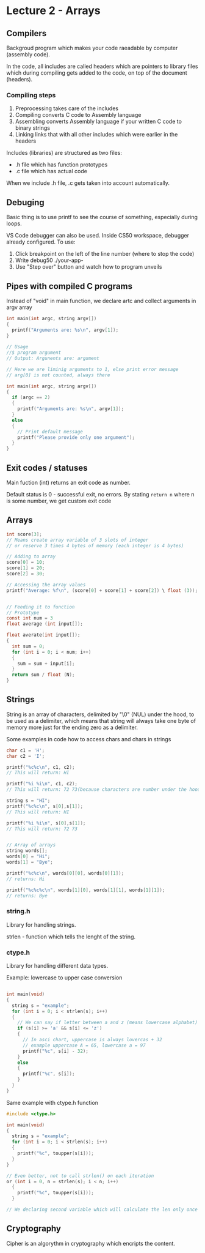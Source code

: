 # Lecture 2 - Arrays

## Compilers

Backgroud program which makes your code raeadable by computer (assembly code).

In the code, all includes are called headers which are pointers to library files which during compiling gets added to the code, on top of the document (headers).

### Compiling steps

1. Preprocessing takes care of the includes
2. Compiling converts C code to Assembly language
3. Assembling converts Assembly language if your written C code to binary strings
4. Linking links that with all other includes which were earlier in the headers

Includes (libraries) are structured as two files:
- .h file which has function prototypes
- .c file which has actual code

When we include .h file, .c gets taken into account automatically.

## Debuging

Basic thing is to use printf to see the course of something, especially during loops.

VS Code debugger can also be used.
Inside CS50 workspace, debugger already configured. To use:
1. Click breakpoint on the left of the line number (where to stop the code)
2. Write debug50 ./your-app-
3. Use "Step over" button and watch how to program unveils

## Pipes with compiled C programs

Instead of "void" in main function, we declare artc and collect arguments in argv array
```c
int main(int argc, string argv[])
{
  printf("Arguments are: %s\n", argv[1]);
}
 
// Usage
//$ program argument
// Output: Argunents are: argument
```

```c
// Here we are liminig arguments to 1, else print error message
// arg[0] is not counted, always there

int main(int argc, string argv[])
{
  if (argc == 2)
  {
    printf("Arguments are: %s\n", argv[1]);
  }
  else
  {
    // Print default message
    printf("Please provide only one argument");
  }
}

```

## Exit codes / statuses
Main fuction (int) returns an exit code as number.

Default status is 0 - successful exit, no errors.
By stating `return n` where n is some number, we get custom exit code


## Arrays

```c
int score[3];
// Means create array variable of 3 slots of integer
// or reserve 3 times 4 bytes of memory (each integer is 4 bytes)

// Adding to array
score[0] = 10;
score[1] = 20;
score[2] = 30;

// Accessing the array values
printf("Average: %f\n", (score[0] + score[1] + score[2]) \ float (3));


// Feeding it to function
// Prototype
const int num = 3
float average (int input[]);

float averate(int input[]);
{
  int sum = 0;
  for (int i = 0; i < num; i++)
  {
    sum = sum + input[i];
  }
  return sum / float (N);
}
```

## Strings

String is an array of characters, delimited by "\0" (NUL) under the hood, to be used as a delimiter, which means that string will always take one byte of memory more just for the ending zero as a delimiter.

Some examples in code how to access chars and chars in strings

```c
char c1 = 'H';
char c2 = 'I'; 

printf("%c%c\n", c1, c2);
// This will return: HI

printf("%i %i\n", c1, c2);
// This will return: 72 73(because characters are number under the hood and you can access  them like this)

string s = "HI";
printf("%c%c\n", s[0],s[1]);
// This will return: HI

printf("%i %i\n", s[0],s[1]);
// This will return: 72 73


// Array of arrays
string words[];
words[0] = "Hi";
words[1] = "Bye";

printf("%c%c\n", words[0][0], words[0][1]);
// returns: Hi

printf("%c%c%c\n", words[1][0], words[1][1], words[1][1]);
// returns: Bye
```


### string.h

Library for handling strings.

strlen - function which tells the lenght of the string.


### ctype.h

Library for handling different data types.

Example: lowercase to upper case conversion
```c

int main(void)
{
  string s = "example";
  for (int i = 0; i < strlen(s); i++)
  {
    // We can say if letter between a and z (means lowercase alphabet)
    if (s[i] >= 'a' && s[i] <= 'z')
    {
      // In asci chart, uppercase is always lovercas + 32
      // example uppercase A = 65, lowercase a = 97 
      printf("%c", s[i] - 32);
    }
    else
    {
      printf("%c", s[i]);
    }
  }
}
```

Same example with ctype.h function

```c
#include <ctype.h>

int main(void)
{
  string s = "example";
  for (int i = 0; i < strlen(s); i++)
  {
    printf("%c", toupper(s[i]));
  }
}

// Even better, not to call strlen() on each iteration
or (int i = 0, n = strlen(s); i < n; i++)
  {
    printf("%c", toupper(s[i]));
  }

// We declaring second variable which will calculate the len only once

```

## Cryptography

Cipher is an algorythm in cryptography which encripts the content.
